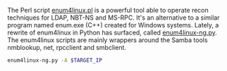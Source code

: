 The Perl script [enum4linux.pl](https://github.com/CiscoCXSecurity/enum4linux) is a powerful tool able to operate recon techniques for LDAP, NBT-NS and MS-RPC. It's an alternative to a similar program named enum.exe (C++) created for Windows systems. Lately, a rewrite of enum4linux in Python has surfaced, called [enum4linux-ng.py](https://github.com/cddmp/enum4linux-ng). The enum4linux scripts are mainly wrappers around the Samba tools nmblookup, net, rpcclient and smbclient.

```bash
enum4linux-ng.py -A $TARGET_IP
```